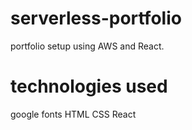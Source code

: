 # serverless-portfolio

portfolio setup using AWS and React.

# technologies used
google fonts
HTML
CSS
React